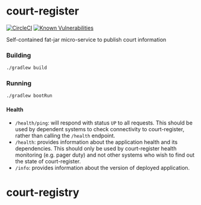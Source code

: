 # court-register

[![CircleCI](https://circleci.com/gh/ministryofjustice/court-register/tree/master.svg?style=svg)](https://circleci.com/gh/ministryofjustice/court-register)
[![Known Vulnerabilities](https://snyk.io/test/github/ministryofjustice/court-register/badge.svg)](https://snyk.io/test/github/ministryofjustice/court-register)

Self-contained fat-jar micro-service to publish court information
 
### Building

```bash
./gradlew build
```

### Running

```bash
./gradlew bootRun
```

#### Health

- `/health/ping`: will respond with status `UP` to all requests.  This should be used by dependent systems to check connectivity to court-register,
rather than calling the `/health` endpoint.
- `/health`: provides information about the application health and its dependencies.  This should only be used
by court-register health monitoring (e.g. pager duty) and not other systems who wish to find out the state of court-register.
- `/info`: provides information about the version of deployed application.

# court-registry
